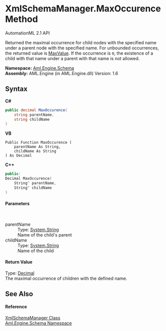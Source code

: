 # XmlSchemaManager.MaxOccurence Method 
AutomationML 2.1 API 

Returned the maximal occurrence for child nodes with the specified name under a parent node with the specified name. For unbounded occurrences, the returned value is <a href="https://docs.microsoft.com/dotnet/api/system.decimal.maxvalue" target="_parent" rel="noopener noreferrer">MaxValue</a>. If the occurrence is `0`, the existence of a child with that name under a parent with that name is not allowed.

**Namespace:**&nbsp;<a href="N_Aml_Engine_Schema">Aml.Engine.Schema</a><br />**Assembly:**&nbsp;AML.Engine (in AML.Engine.dll) Version: 1.6

## Syntax

**C#**<br />
``` C#
public decimal MaxOccurence(
	string parentName,
	string childName
)
```

**VB**<br />
``` VB
Public Function MaxOccurence ( 
	parentName As String,
	childName As String
) As Decimal
```

**C++**<br />
``` C++
public:
Decimal MaxOccurence(
	String^ parentName, 
	String^ childName
)
```


#### Parameters
&nbsp;<dl><dt>parentName</dt><dd>Type: <a href="https://docs.microsoft.com/dotnet/api/system.string" target="_parent" rel="noopener noreferrer">System.String</a><br />Name of the child's parent</dd><dt>childName</dt><dd>Type: <a href="https://docs.microsoft.com/dotnet/api/system.string" target="_parent" rel="noopener noreferrer">System.String</a><br />Name of the child</dd></dl>

#### Return Value
Type: <a href="https://docs.microsoft.com/dotnet/api/system.decimal" target="_parent" rel="noopener noreferrer">Decimal</a><br />The maximal occurrence of children with the defined name.

## See Also


#### Reference
<a href="T_Aml_Engine_Schema_XmlSchemaManager">XmlSchemaManager Class</a><br /><a href="N_Aml_Engine_Schema">Aml.Engine.Schema Namespace</a><br />